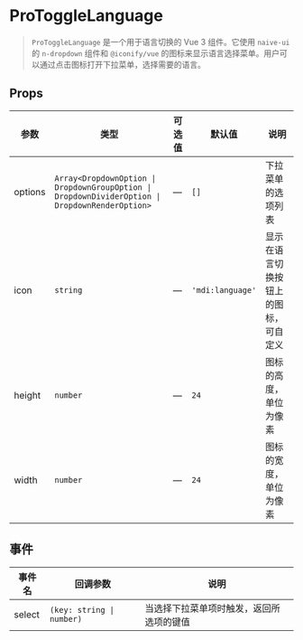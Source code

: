 # ProToggleLanguage

> `ProToggleLanguage` 是一个用于语言切换的 Vue 3 组件。它使用 `naive-ui` 的 `n-dropdown` 组件和 `@iconify/vue` 的图标来显示语言选择菜单。用户可以通过点击图标打开下拉菜单，选择需要的语言。

<demo path="./components/DemoProToggleLanguage" />

## Props

| 参数      | 类型                                                                                              | 可选值 | 默认值              | 说明                 |
|---------|-------------------------------------------------------------------------------------------------|-----|------------------|--------------------|
| options | `Array<DropdownOption \| DropdownGroupOption \| DropdownDividerOption \| DropdownRenderOption>` | —   | `[]`             | 下拉菜单的选项列表          |
| icon    | `string`                                                                                        | —   | `'mdi:language'` | 显示在语言切换按钮上的图标，可自定义 |
| height  | `number`                                                                                        | —   | `24`             | 图标的高度，单位为像素        |
| width   | `number`                                                                                        | —   | `24`             | 图标的宽度，单位为像素        |


## 事件

| 事件名    | 回调参数                      | 说明                   |
|--------|---------------------------|----------------------|
| select | `(key: string \| number)` | 当选择下拉菜单项时触发，返回所选项的键值 |